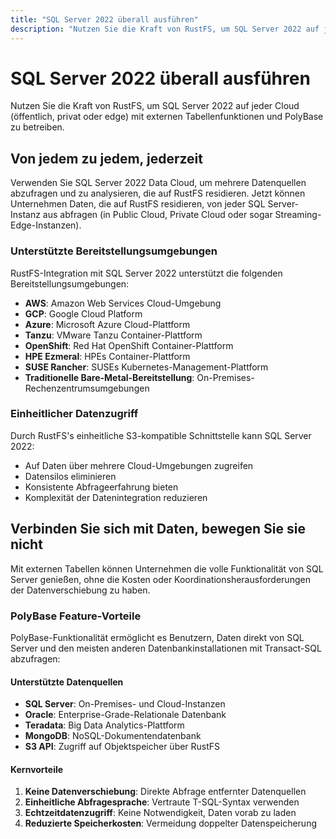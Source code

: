 ```yaml
---
title: "SQL Server 2022 überall ausführen"
description: "Nutzen Sie die Kraft von RustFS, um SQL Server 2022 auf jeder Cloud zu betreiben"
---
```


# SQL Server 2022 überall ausführen

Nutzen Sie die Kraft von RustFS, um SQL Server 2022 auf jeder Cloud (öffentlich, privat oder edge) mit externen Tabellenfunktionen und PolyBase zu betreiben.

## Von jedem zu jedem, jederzeit

Verwenden Sie SQL Server 2022 Data Cloud, um mehrere Datenquellen abzufragen und zu analysieren, die auf RustFS residieren. Jetzt können Unternehmen Daten, die auf RustFS residieren, von jeder SQL Server-Instanz aus abfragen (in Public Cloud, Private Cloud oder sogar Streaming-Edge-Instanzen).

### Unterstützte Bereitstellungsumgebungen

RustFS-Integration mit SQL Server 2022 unterstützt die folgenden Bereitstellungsumgebungen:

- **AWS**: Amazon Web Services Cloud-Umgebung
- **GCP**: Google Cloud Platform
- **Azure**: Microsoft Azure Cloud-Plattform
- **Tanzu**: VMware Tanzu Container-Plattform
- **OpenShift**: Red Hat OpenShift Container-Plattform
- **HPE Ezmeral**: HPEs Container-Plattform
- **SUSE Rancher**: SUSEs Kubernetes-Management-Plattform
- **Traditionelle Bare-Metal-Bereitstellung**: On-Premises-Rechenzentrumsumgebungen

### Einheitlicher Datenzugriff

Durch RustFS's einheitliche S3-kompatible Schnittstelle kann SQL Server 2022:

- Auf Daten über mehrere Cloud-Umgebungen zugreifen
- Datensilos eliminieren
- Konsistente Abfrageerfahrung bieten
- Komplexität der Datenintegration reduzieren

## Verbinden Sie sich mit Daten, bewegen Sie sie nicht

Mit externen Tabellen können Unternehmen die volle Funktionalität von SQL Server genießen, ohne die Kosten oder Koordinationsherausforderungen der Datenverschiebung zu haben.

### PolyBase Feature-Vorteile

PolyBase-Funktionalität ermöglicht es Benutzern, Daten direkt von SQL Server und den meisten anderen Datenbankinstallationen mit Transact-SQL abzufragen:

#### Unterstützte Datenquellen

- **SQL Server**: On-Premises- und Cloud-Instanzen
- **Oracle**: Enterprise-Grade-Relationale Datenbank
- **Teradata**: Big Data Analytics-Plattform
- **MongoDB**: NoSQL-Dokumentendatenbank
- **S3 API**: Zugriff auf Objektspeicher über RustFS

#### Kernvorteile

1. **Keine Datenverschiebung**: Direkte Abfrage entfernter Datenquellen
2. **Einheitliche Abfragesprache**: Vertraute T-SQL-Syntax verwenden
3. **Echtzeitdatenzugriff**: Keine Notwendigkeit, Daten vorab zu laden
4. **Reduzierte Speicherkosten**: Vermeidung doppelter Datenspeicherung

